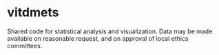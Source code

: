 # vitdmets
Shared code for statistical analysis and visualization.
Data may be made available on reasonable request, and on approval of local ethics committees.
